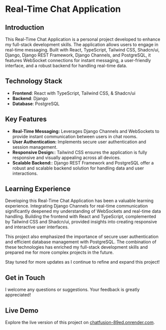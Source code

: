 # Real-Time Chat Application

## Introduction

This Real-Time Chat Application is a personal project developed to enhance my full-stack development skills. The application allows users to engage in real-time messaging. Built with React, TypeScript, Tailwind CSS, Shadcn/ui, Django, Django REST Framework, Django Channels, and PostgreSQL, it features WebSocket connections for instant messaging, a user-friendly interface, and a robust backend for handling real-time data.

## Technology Stack

- **Frontend**: React with TypeScript, Tailwind CSS, & Shadcn/ui
- **Backend**: Django
- **Database**: PostgreSQL

## Key Features

- **Real-Time Messaging:** Leverages Django Channels and WebSockets to provide instant communication between users in chat rooms.
- **User Authentication:** Implements secure user authentication and session management.
- **Responsive Design:**: Tailwind CSS ensures the application is fully responsive and visually appealing across all devices.
- **Scalable Backend:**: Django REST Framework and PostgreSQL offer a robust and scalable backend solution for handling data and user interactions.

## Learning Experience

Developing this Real-Time Chat Application has been a valuable learning experience. Integrating Django Channels for real-time communication significantly deepened my understanding of WebSockets and real-time data handling. Building the frontend with React and TypeScript, complemented by Tailwind CSS and Shadcn/ui, provided insights into creating responsive and interactive user interfaces.

This project also emphasized the importance of secure user authentication and efficient database management with PostgreSQL. The combination of these technologies has enriched my full-stack development skills and prepared me for more complex projects in the future.

Stay tuned for more updates as I continue to refine and expand this project!

## Get in Touch

I welcome any questions or suggestions. Your feedback is greatly appreciated!

## **Live Demo**

Explore the live version of this project on [chatfusion-89ed.onrender.com](https://chatfusion-89ed.onrender.com).

